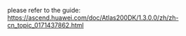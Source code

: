 please refer to the guide: https://ascend.huawei.com/doc/Atlas200DK/1.3.0.0/zh/zh-cn_topic_0171437862.html
